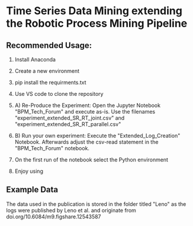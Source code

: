 # Time Series Data Mining extending the Robotic Process Mining Pipeline

## Recommended Usage:

1. Install Anaconda
2. Create a new environment

3. pip install the requirments.txt

4. Use VS code to clone the repository
5. A) Re-Produce the Experiment: Open the Jupyter Notebook "BPM_Tech_Forum" and execute as-is. Use the filenames "experiment_extended_SR_RT_joint.csv" and "experiment_extended_SR_RT_parallel.csv"
5. B) Run your own experiment: Execute the "Extended_Log_Creation" Notebook. Afterwards adjust the csv-read statement in the "BPM_Tech_Forum" notebook.
6. On the first run of the notebook select the Python environment
7. Enjoy using

## Example Data 

The data used in the publication is stored in the folder titled "Leno" as the logs were published by Leno et al. and originate from doi.org/10.6084/m9.figshare.12543587

